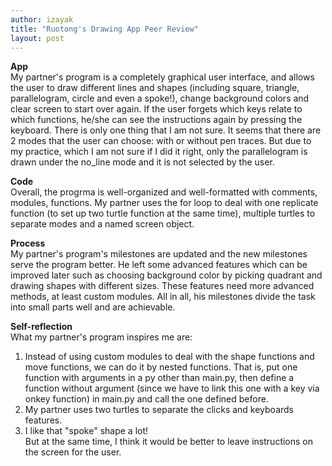 ```yaml
---
author: izayak
title: "Ruotong's Drawing App Peer Review"
layout: post
---
```


**App**  
My partner's program is a completely graphical user interface, and allows the user to draw different lines and shapes (including square, triangle, parallelogram, circle and even a spoke!), change background colors and clear screen to start over again. If the user forgets which keys relate to which functions, he/she can see the instructions again by pressing the keyboard. There is only one thing that I am not sure. It seems that there are 2 modes that the user can choose: with or without pen traces. But due to my practice, which I am not sure if I did it right, only the parallelogram is drawn under the no_line mode and it is not selected by the user.  

**Code**  
Overall, the progrma is well-organized and well-formatted with comments, modules, functions. My partner uses the for loop to deal with one replicate function (to set up two turtle function at the same time), multiple turtles to separate modes and a named screen object.  

**Process**  
My partner's program's milestones are updated and the new milestones serve the program better. He left some advanced features which can be improved later such as choosing background color by picking quadrant and drawing shapes with different sizes. These features need more advanced methods, at least custom modules. All in all, his milestones divide the task into small parts well and are achievable. 

**Self-reflection**  
What my partner's program inspires me are:   
1) Instead of using custom modules to deal with the shape functions and move functions, we can do it by nested functions. That is, put one function with arguments in a py other than main.py, then define a function without argument (since we have to link this one with a key via onkey function) in main.py and call the one defined before.  
2) My partner uses two turtles to separate the clicks and keyboards features.   
3) I like that "spoke" shape a lot!  
But at the same time, I think it would be better to leave instructions on the screen for the user. 
